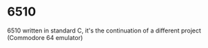 # 6510
6510 written in standard C, it's the continuation of a different project (Commodore 64 emulator)
